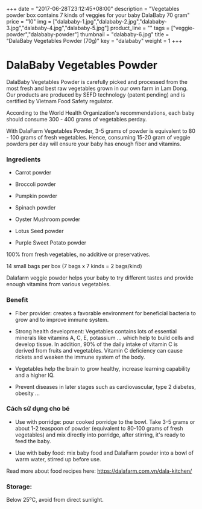 +++
date = "2017-06-28T23:12:45+08:00"
description = "Vegetables powder box contains 7 kinds of veggies for your baby DalaBaby 70 gram"
price = "10"
img = ["dalababy-1.jpg","dalababy-2.jpg","dalababy-3.jpg","dalababy-4.jpg","dalababy-5.jpg"]
product_line = ""
tags = ["veggie-powder","dalababy-powder"]
thumbnail = "dalababy-6.jpg"
title = "DalaBaby Vegetables Powder (70g)"
key = "dalababy"
weight = 1
+++

# DalaBaby Vegetables Powder

DalaBaby Vegetables Powder is carefully picked and processed from the most fresh and best raw vegetables 
grown in our own farm in Lam Dong. Our products are produced by SEFD technology (patent pending) and 
is certified by Vietnam Food Safety regulator.

According to the World Health Organization's recommendations, 
each baby should consume 300 - 400 grams of vegetables perday.

With DalaFarm Vegetables Powder, 3-5 grams of powder is equivalent to 80 - 100 grams of fresh vegetables.
Hence, consuming 15-20 gram of veggie powders per day will ensure your baby has enough fiber and vitamins.

### Ingredients

* Carrot powder

* Broccoli powder

* Pumpkin powder

* Spinach powder

* Oyster Mushroom powder

* Lotus Seed powder

* Purple Sweet Potato powder

100% from fresh vegetables, no additive or preservatives. 

14 small bags per box (7 bags x 7 kinds = 2 bags/kind)

Dalafarm veggie powder helps your baby to try different tastes and provide enough vitamins from various vegetables.

### Benefit

* Fiber provider: creates a favorable environment for beneficial bacteria to grow and to improve immune system.  

* Strong health development: Vegetables contains lots of essential minerals like vitamins A, C, E, potassium ... which help to build cells and develop tissue. In addition, 90% of the daily intake of vitamin C is derived from fruits and vegetables. Vitamin C deficiency can cause rickets and weaken the immune system of the body.  

* Vegetables help the brain to grow healthy, increase learning capability and a higher IQ.  

* Prevent diseases in later stages such as cardiovascular, type 2 diabetes, obesity ...  

### Cách sử dụng cho bé

* Use with porridge: pour cooked porridge to the bowl. Take 3-5 grams or about 1-2 teaspoon of powder (equivalent to 80-100 grams of fresh vegetables) and mix directly into porridge, after stirring, it's ready to feed the baby.  

* Use with baby food: mix baby food and DalaFarm powder into a bowl of warm water, stirred up before use.

Read more about food recipes here: https://dalafarm.com.vn/dala-kitchen/

### Storage: 
Below 25⁰C, avoid from direct sunlight.
